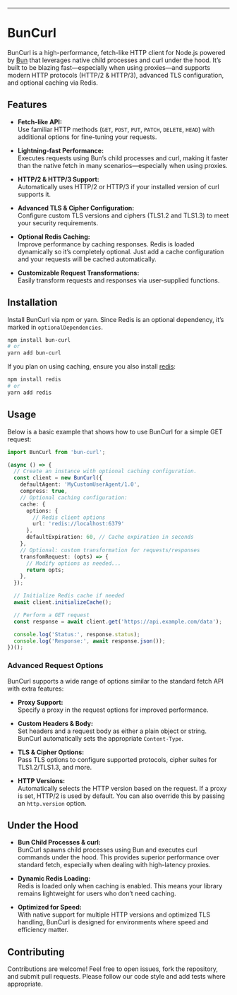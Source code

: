 ---

# BunCurl

BunCurl is a high-performance, fetch-like HTTP client for Node.js powered by [Bun](https://bun.sh) that leverages native child processes and curl under the hood. It’s built to be blazing fast—especially when using proxies—and supports modern HTTP protocols (HTTP/2 & HTTP/3), advanced TLS configuration, and optional caching via Redis.

## Features

- **Fetch-like API:**  
  Use familiar HTTP methods (`GET`, `POST`, `PUT`, `PATCH`, `DELETE`, `HEAD`) with additional options for fine-tuning your requests.

- **Lightning-fast Performance:**  
  Executes requests using Bun’s child processes and curl, making it faster than the native fetch in many scenarios—especially when using proxies.

- **HTTP/2 & HTTP/3 Support:**  
  Automatically uses HTTP/2 or HTTP/3 if your installed version of curl supports it.

- **Advanced TLS & Cipher Configuration:**  
  Configure custom TLS versions and ciphers (TLS1.2 and TLS1.3) to meet your security requirements.

- **Optional Redis Caching:**  
  Improve performance by caching responses. Redis is loaded dynamically so it’s completely optional. Just add a cache configuration and your requests will be cached automatically.

- **Customizable Request Transformations:**  
  Easily transform requests and responses via user-supplied functions.

## Installation

Install BunCurl via npm or yarn. Since Redis is an optional dependency, it’s marked in `optionalDependencies`.

```bash
npm install bun-curl
# or
yarn add bun-curl
```

If you plan on using caching, ensure you also install [redis](https://www.npmjs.com/package/redis):

```bash
npm install redis
# or
yarn add redis
```

## Usage

Below is a basic example that shows how to use BunCurl for a simple GET request:

```ts
import BunCurl from 'bun-curl';

(async () => {
  // Create an instance with optional caching configuration.
  const client = new BunCurl({
    defaultAgent: 'MyCustomUserAgent/1.0',
    compress: true,
    // Optional caching configuration:
    cache: {
      options: {
        // Redis client options
        url: 'redis://localhost:6379'
      },
      defaultExpiration: 60, // Cache expiration in seconds
    },
    // Optional: custom transformation for requests/responses
    transfomRequest: (opts) => {
      // Modify options as needed...
      return opts;
    },
  });

  // Initialize Redis cache if needed
  await client.initializeCache();

  // Perform a GET request
  const response = await client.get('https://api.example.com/data');

  console.log('Status:', response.status);
  console.log('Response:', await response.json());
})();
```

### Advanced Request Options

BunCurl supports a wide range of options similar to the standard fetch API with extra features:

- **Proxy Support:**  
  Specify a proxy in the request options for improved performance.
  
- **Custom Headers & Body:**  
  Set headers and a request body as either a plain object or string. BunCurl automatically sets the appropriate `Content-Type`.

- **TLS & Cipher Options:**  
  Pass TLS options to configure supported protocols, cipher suites for TLS1.2/TLS1.3, and more.

- **HTTP Versions:**  
  Automatically selects the HTTP version based on the request. If a proxy is set, HTTP/2 is used by default. You can also override this by passing an `http.version` option.

## Under the Hood

- **Bun Child Processes & curl:**  
  BunCurl spawns child processes using Bun and executes curl commands under the hood. This provides superior performance over standard fetch, especially when dealing with high-latency proxies.

- **Dynamic Redis Loading:**  
  Redis is loaded only when caching is enabled. This means your library remains lightweight for users who don’t need caching.

- **Optimized for Speed:**  
  With native support for multiple HTTP versions and optimized TLS handling, BunCurl is designed for environments where speed and efficiency matter.

## Contributing

Contributions are welcome! Feel free to open issues, fork the repository, and submit pull requests. Please follow our code style and add tests where appropriate.